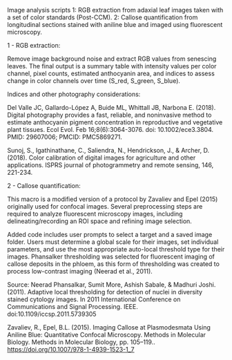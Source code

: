 Image analysis scripts
1: RGB extraction from adaxial leaf images taken with a set of color standards (Post-CCM).
2: Callose quantification from longitudinal sections stained with aniline blue and imaged using fluorescent microscopy. 

1 - RGB extraction: 

Remove image background noise and extract RGB values from senescing leaves. 
The final output is a summary table with intensity values per color channel, pixel counts, estimated anthocyanin area, and indices to assess change in color channels over time (S_red, S_green, S_blue).

Indices and other photography considerations: 

Del Valle JC, Gallardo-López A, Buide ML, Whittall JB, Narbona E. (2018). Digital photography provides a fast, reliable, and noninvasive method to estimate anthocyanin pigment concentration in reproductive and vegetative plant tissues. Ecol Evol. Feb 16;8(6):3064-3076. doi: 10.1002/ece3.3804. PMID: 29607006; PMCID: PMC5869271.

Sunoj, S., Igathinathane, C., Saliendra, N., Hendrickson, J., & Archer, D. (2018). Color calibration of digital images for agriculture and other applications. ISPRS journal of photogrammetry and remote sensing, 146, 221-234.

2 - Callose quantification:

This macro is a modified version of a protocol by Zavaliev and Epel (2015) originally used for confocal images. 
Several preprocessing steps are required to analyze fluorescent microscopy images, including delineating/recording an ROI space and refining image selection.

Added code includes user prompts to select a target and a saved image folder. Users must determine a global scale for their images, set individual parameters,  and use the most appropriate auto-local threshold type for their images. Phansalker thresholding was selected for fluorescent imaging of callose deposits in the phloem, as this form of thresholding was created to process low-contrast imaging (Neerad et al., 2011). 


Source:
Neerad Phansalkar, Sumit More, Ashish Sabale, & Madhuri Joshi. (2011). Adaptive local thresholding for detection of nuclei in diversity stained cytology images. In 2011 International Conference on Communications and Signal Processing. IEEE. doi:10.1109/iccsp.2011.5739305

Zavaliev, R., Epel, B.L. (2015). Imaging Callose at Plasmodesmata Using Aniline Blue: Quantitative Confocal Microscopy. Methods in Molecular Biology. Methods in Molecular Biology, pp. 105–119.. https://doi.org/10.1007/978-1-4939-1523-1_7
